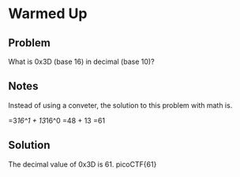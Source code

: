 # Warmed Up
## Problem
What is 0x3D (base 16) in decimal (base 10)?

## Notes
Instead of using a conveter, the solution to this problem with math is.

=3*16^1 + 13*16^0
=48 + 13
=61

## Solution
The decimal value of 0x3D is 61.
picoCTF{61}
